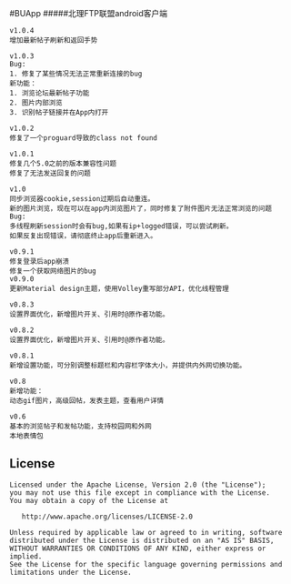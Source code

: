 #BUApp
#####北理FTP联盟android客户端

```
v1.0.4
增加最新帖子刷新和返回手势

v1.0.3
Bug:
1. 修复了某些情况无法正常重新连接的bug
新功能：
1. 浏览论坛最新帖子功能
2. 图片内部浏览
3. 识别帖子链接并在App内打开

v1.0.2
修复了一个proguard导致的class not found

v1.0.1
修复几个5.0之前的版本兼容性问题
修复了无法发送回复的问题

v1.0
同步浏览器cookie,session过期后自动重连。
新的图片浏览，现在可以在app内浏览图片了，同时修复了附件图片无法正常浏览的问题
Bug:
多线程刷新session时会有bug,如果有ip+logged错误，可以尝试刷新。
如果反复出现错误，请彻底终止app后重新进入。

v0.9.1
修复登录后app崩溃
修复一个获取网络图片的bug
v0.9.0
更新Material design主题，使用Volley重写部分API，优化线程管理

v0.8.3
设置界面优化，新增图片开关、引用时@原作者功能。

v0.8.2
设置界面优化，新增图片开关、引用时@原作者功能。

v0.8.1
新增设置功能，可分别调整标题栏和内容栏字体大小，并提供内外网切换功能。

v0.8
新增功能：
动态gif图片，高级回帖，发表主题，查看用户详情

v0.6
基本的浏览帖子和发帖功能，支持校园网和外网
本地表情包
```




License
-------

    Licensed under the Apache License, Version 2.0 (the "License");
    you may not use this file except in compliance with the License.
    You may obtain a copy of the License at

       http://www.apache.org/licenses/LICENSE-2.0

    Unless required by applicable law or agreed to in writing, software
    distributed under the License is distributed on an "AS IS" BASIS,
    WITHOUT WARRANTIES OR CONDITIONS OF ANY KIND, either express or implied.
    See the License for the specific language governing permissions and
    limitations under the License.
